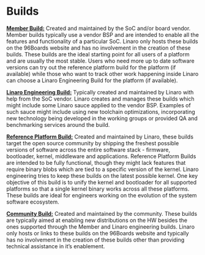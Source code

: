 # Builds

[**Member Build:**](http://builds.96boards.org/releases/dragonboard410c/qualcomm/android/) Created and maintained by the SoC and/or board vendor. Member builds typically use a vendor BSP and are intended to enable all the features and functionality of a particular SoC. Linaro only hosts these builds on the 96Boards website and has no involvement in the creation of these builds. These builds are the ideal starting point for all users of a platform and are usually the most stable. Users who need more up to date software versions can try out the reference platform build for the platform (if available) while those who want to track other work happening inside Linaro can choose a Linaro Engineering Build for the platform (if available).

[**Linaro Engineering Build:**](http://builds.96boards.org/releases/) Typically created and maintained by Linaro with help from the SoC vendor. Linaro creates and manages these builds which might include some Linaro sauce applied to the vendor BSP. Examples of such sauce might include using new toolchain optimizations, incorporating new technology being developed in the working groups or provided QA and benchmarking services around the build.

[**Reference Platform Build:**](http://builds.96boards.org/releases/reference-platform/) Created and maintained by Linaro, these builds target the open source community by shipping the freshest possible versions of software across the entire software stack - firmware, bootloader, kernel, middleware and applications. Reference Platform Builds are intended to be fully functional, though they might lack features that require binary blobs which are tied to a specific version of the kernel. Linaro engineering tries to keep  these builds on the latest possible kernel. One key objective of this build is to unify the kernel and bootloader for all supported platforms so that a single kernel binary works across all these platforms. These builds are ideal for engineers working on the evolution of the system software ecosystem.

[**Community Build:**]() Created and maintained by the community. These builds are typically aimed at enabling new distributions on the HW besides the ones supported through the Member and Linaro engineering builds. Linaro only hosts or links to these builds on the 96Boards website and typically has no involvement in the creation of these builds other than providing technical assistance in it’s enablement.
